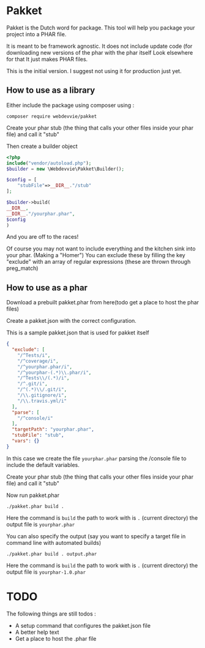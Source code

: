 Pakket
======

Pakket is the Dutch word for package. This tool will help you package your project into a PHAR file.

It is meant to be framework agnostic.
It does not include update code (for downloading new versions of the phar with the phar itself Look elsewhere for that
It just makes PHAR files.

This is the initial version. I suggest not using it for production just yet.


How to use as a library
-----------------------

Either include the package using composer using :
```
composer require webdevvie/pakket
```

Create your phar stub (the thing that calls your other files inside your phar file) and call it "stub"

Then create a builder object

```php
<?php
include("vendor/autoload.php");
$builder = new \Webdevvie\Pakket\Builder();

$config = [
    "stubFile"=>__DIR__."/stub"
];

$builder->build(
__DIR__,
__DIR__."/yourphar.phar",
$config
)
```

And you are off to the races!

Of course you may not want to include everything and the kitchen sink into your phar. (Making a "Homer")
You can exclude these by filling the key "exclude" with an array of regular expressions (these are thrown through preg_match)


How to use as a phar
--------------------
Download a prebuilt pakket.phar from here(todo get a place to host the phar files)

Create a pakket.json with the correct configuration.

This is a sample pakket.json that is used for pakket itself
```json
{
  "exclude": [
    "/^Tests/i",
    "/^coverage/i",
    "/^yourphar.phar/i",
    "/^yourphar-(.*)\\.phar/i",
    "/^Tests\\/(.*)/i",
    "/^.git/i",
    "/^(.*)\\/.git/i",
    "/\\.gitignore/i",
    "/\\.travis.yml/i"
  ],
  "parse": [
    "/^console/i"
  ],
  "targetPath": "yourphar.phar",
  "stubFile": "stub",
  "vars": {}
}
```
In this case we create the file `yourphar.phar` parsing the /console file to include the default variables.

Create your phar stub (the thing that calls your other files inside your phar file) and call it "stub"

Now run pakket.phar
```
./pakket.phar build .
```
Here the command is  `build` the path to work with is `.` (current directory) the output file is `yourphar.phar`

You can also specify the output (say you want to specify a target file in command line with automated builds)

```
./pakket.phar build . output.phar
```

Here the command is  `build` the path to work with is `.` (current directory) the output file is `yourphar-1.0.phar`



TODO
====
The following things are still todos :
 - A setup command that configures the pakket.json file
 - A better help text
 - Get a place to host the .phar file

